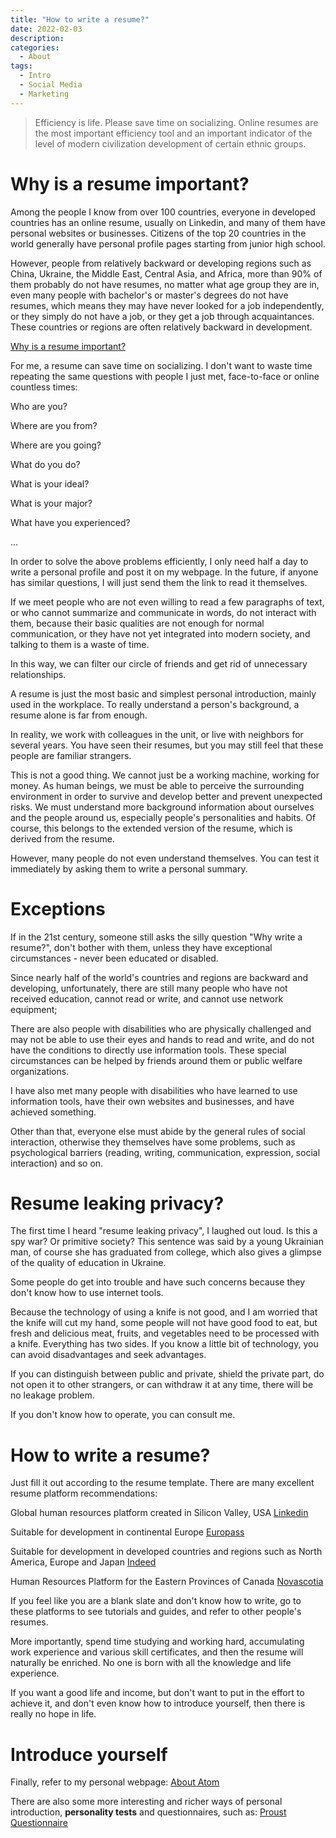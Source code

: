 ```yaml
---
title: "How to write a resume?"
date: 2022-02-03
description:
categories:
  - About
tags:
  - Intro
  - Social Media
  - Marketing
---
```


> Efficiency is life. Please save time on socializing. Online resumes are the most important efficiency tool and an important indicator of the level of modern civilization development of certain ethnic groups.


# Why is a resume important?

Among the people I know from over 100 countries, everyone in developed countries has an online resume, usually on Linkedin, and many of them have personal websites or businesses. Citizens of the top 20 countries in the world generally have personal profile pages starting from junior high school.

However, people from relatively backward or developing regions such as China, Ukraine, the Middle East, Central Asia, and Africa, more than 90% of them probably do not have resumes, no matter what age group they are in, even many people with bachelor's or master's degrees do not have resumes, which means they may have never looked for a job independently, or they simply do not have a job, or they get a job through acquaintances. These countries or regions are often relatively backward in development.

[Why is a resume important?](https://www.indeed.com/career-advice/resumes-cover-letters/why-is-a-resume-important)

For me, a resume can save time on socializing. I don't want to waste time repeating the same questions with people I just met, face-to-face or online countless times:

Who are you?

Where are you from?

Where are you going?

What do you do?

What is your ideal?

What is your major?

What have you experienced?

…

In order to solve the above problems efficiently, I only need half a day to write a personal profile and post it on my webpage. In the future, if anyone has similar questions, I will just send them the link to read it themselves.

If we meet people who are not even willing to read a few paragraphs of text, or who cannot summarize and communicate in words, do not interact with them, because their basic qualities are not enough for normal communication, or they have not yet integrated into modern society, and talking to them is a waste of time.

In this way, we can filter our circle of friends and get rid of unnecessary relationships.


A resume is just the most basic and simplest personal introduction, mainly used in the workplace. To really understand a person's background, a resume alone is far from enough.

In reality, we work with colleagues in the unit, or live with neighbors for several years. You have seen their resumes, but you may still feel that these people are familiar strangers.

This is not a good thing. We cannot just be a working machine, working for money. As human beings, we must be able to perceive the surrounding environment in order to survive and develop better and prevent unexpected risks. We must understand more background information about ourselves and the people around us, especially people's personalities and habits. Of course, this belongs to the extended version of the resume, which is derived from the resume.

However, many people do not even understand themselves. You can test it immediately by asking them to write a personal summary.


# Exceptions

If in the 21st century, someone still asks the silly question "Why write a resume?", don't bother with them, unless they have exceptional circumstances - never been educated or disabled.

Since nearly half of the world's countries and regions are backward and developing, unfortunately, there are still many people who have not received education, cannot read or write, and cannot use network equipment;

There are also people with disabilities who are physically challenged and may not be able to use their eyes and hands to read and write, and do not have the conditions to directly use information tools. These special circumstances can be helped by friends around them or public welfare organizations.

I have also met many people with disabilities who have learned to use information tools, have their own websites and businesses, and have achieved something.

Other than that, everyone else must abide by the general rules of social interaction, otherwise they themselves have some problems, such as psychological barriers (reading, writing, communication, expression, social interaction) and so on.


# Resume leaking privacy?

The first time I heard "resume leaking privacy", I laughed out loud. Is this a spy war? Or primitive society? This sentence was said by a young Ukrainian man, of course she has graduated from college, which also gives a glimpse of the quality of education in Ukraine.

Some people do get into trouble and have such concerns because they don't know how to use internet tools.

Because the technology of using a knife is not good, and I am worried that the knife will cut my hand, some people will not have good food to eat, but fresh and delicious meat, fruits, and vegetables need to be processed with a knife. Everything has two sides. If you know a little bit of technology, you can avoid disadvantages and seek advantages.

If you can distinguish between public and private, shield the private part, do not open it to other strangers, or can withdraw it at any time, there will be no leakage problem.

If you don't know how to operate, you can consult me.


# How to write a resume?

Just fill it out according to the resume template. There are many excellent resume platform recommendations:

Global human resources platform created in Silicon Valley, USA
[Linkedin](https://www.linkedin.com/)

Suitable for development in continental Europe
[Europass](https://europa.eu/europass/en)

Suitable for development in developed countries and regions such as North America, Europe and Japan
[Indeed](https://my.indeed.com/resume)

Human Resources Platform for the Eastern Provinces of Canada
[Novascotia](https://novascotiaworks.ca/nsdc/)

If you feel like you are a blank slate and don't know how to write, go to these platforms to see tutorials and guides, and refer to other people's resumes.

More importantly, spend time studying and working hard, accumulating work experience and various skill certificates, and then the resume will naturally be enriched. No one is born with all the knowledge and life experience.

If you want a good life and income, but don't want to put in the effort to achieve it, and don't even know how to introduce yourself, then there is really no hope in life.


# Introduce yourself

Finally, refer to my personal webpage:
[About Atom](https://atomx.cc/about)

There are also some more interesting and richer ways of personal introduction, **personality tests** and questionnaires, such as:
[Proust Questionnaire](https://en.wikipedia.org/wiki/Proust_Questionnaire)